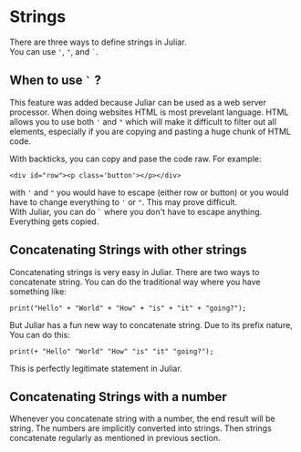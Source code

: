 # Strings

There are three ways to define strings in Juliar.  
You can use `'`, `"`, and <code>`</code>.

## When to use <code>`</code> ?

This feature was added because Juliar can be used as a web server processor.
When doing websites HTML is most prevelant language. HTML allows you to use
both `'` and `"` which will make it difficult to filter out all elements, especially
if you are copying and pasting a huge chunk of HTML code.

With backticks, you can copy and pase the code raw.
For example:

`<div id="row"><p class='button'></p></div>`

with `'` and `"` you would have to escape (either row or button) or you
would have to change everything to `'` or `"`. This may prove difficult.  
With Juliar, you can do <code>`</code> where you don't have to escape anything.
Everything gets copied.

## Concatenating Strings with other strings

Concatenating strings is very easy in Juliar. There are two ways to concatenate
string. You can do the traditional way where you have something like:

`print("Hello" + "World" + "How" + "is" + "it" + "going?");`

But Juliar has a fun new way to concatenate string. Due to its prefix nature,
You can do this:

`print(+ "Hello" "World" "How" "is" "it" "going?");`

This is perfectly legitimate statement in Juliar.

## Concatenating Strings with a number

Whenever you concatenate string with a number, the end result will be string.
The numbers are implicitly converted into strings. Then strings concatenate
regularly as mentioned in previous section.